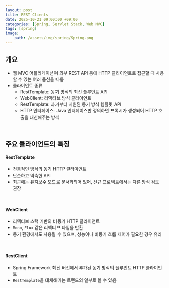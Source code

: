 ```yaml
---
layout: post
title: REST Clients
date: 2025-10-21 09:00:00 +09:00
categories: [Spring, Servlet Stack, Web MVC]
tags: [spring]
image:
    path: /assets/img/spring/Spring.png
---
```



## 개요

- 웹 MVC 어플리케이션이 외부 REST API 등에 HTTP 클라이언트로 접근할 때 사용할 수 있는 여러 옵션을 다룸
- 클라이언트 종류
  - RestTemplate: 동기 방식의 최신 플루언트 API
  - WebClient: 리액티브 방식 클라이언트
  - RestTemplate: 과거부터 지원된 동기 방식 템플릿 API
  - HTTP 인터페이스: Java 인터페이스만 정의하면 프록시가 생성되어 HTTP 호출을 대신해주는 방식

<br>

## 주요 클라이언트의 특징

#### RestTemplate

- 전통적인 방식의 동기 HTTP 클라이언트
- 단순하고 익숙한 API
- 최근에는 유지보수 모드로 문서화되어 있어, 신규 프로젝트에서는 다른 방식 검토 권장

<br>

#### WebClient

- 리액티브 스택 기반의 비동기 HTTP 클라이언트
- `Mono`, `Flux` 같은 리액티브 타입을 반환
- 동기 환경에서도 사용될 수 있으며, 성능이나 비동기 흐름 제어가 필요한 경우 유리

<br>

#### RestClient

- Spring Framework 최신 버전에서 추가된 동기 방식의 플루언트 HTTP 클라이언트
- `RestTemplate`을 대체해가는 트랜드의 일부로 볼 수 있음

<br>